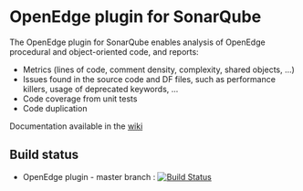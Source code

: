 # OpenEdge plugin for SonarQube

The OpenEdge plugin for SonarQube enables analysis of OpenEdge procedural and object-oriented code, and reports:
 * Metrics (lines of code, comment density, complexity, shared objects, ...)
 * Issues found in the source code and DF files, such as performance killers, usage of deprecated keywords, ...
 * Code coverage from unit tests
 * Code duplication

Documentation available in the [wiki](https://github.com/Riverside-Software/sonar-openedge/wiki)

## Build status

* OpenEdge plugin - master branch : [![Build Status](http://ci.rssw.eu/job/sonar-openedge/job/master/badge/icon)](http://ci.rssw.eu/job/sonar-openedge/job/master/)
